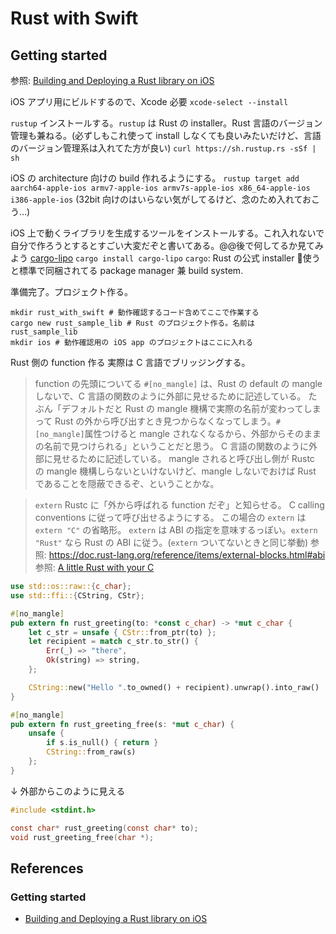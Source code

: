 # Rust with Swift

## Getting started
参照: [Building and Deploying a Rust library on iOS](https://mozilla.github.io/firefox-browser-architecture/experiments/2017-09-06-rust-on-ios.html)

iOS アプリ用にビルドするので、Xcode 必要
`xcode-select --install`

`rustup` インストールする。`rustup` は Rust の installer。Rust 言語のバージョン管理も兼ねる。(必ずしもこれ使って install しなくても良いみたいだけど、言語のバージョン管理系は入れてた方が良い)
`curl https://sh.rustup.rs -sSf | sh`

iOS の architecture 向けの build 作れるようにする。
`rustup target add aarch64-apple-ios armv7-apple-ios armv7s-apple-ios x86_64-apple-ios i386-apple-ios`
(32bit 向けのはいらない気がしてるけど、念のため入れておこう…)

iOS 上で動くライブラリを生成するツールをインストールする。これ入れないで自分で作ろうとするとすごい大変だぞと書いてある。@@後で何してるか見てみよう [cargo-lipo](https://github.com/TimNN/cargo-lipo)
`cargo install cargo-lipo`
`cargo`: Rust の公式 installer 使うと標準で同梱されてる package manager 兼 build system.

準備完了。プロジェクト作る。
```
mkdir rust_with_swift # 動作確認するコード含めてここで作業する
cargo new rust_sample_lib # Rust のプロジェクト作る。名前は rust_sample_lib
mkdir ios # 動作確認用の iOS app のプロジェクトはここに入れる
```

Rust 側の function 作る
実際は C 言語でブリッジングする。
> function の先頭についてる `#[no_mangle]` は、Rust の default の mangle しないで、C 言語の関数のように外部に見せるために記述している。
たぶん「デフォルトだと Rust の mangle 機構で実際の名前が変わってしまって Rust の外から呼び出すとき見つからなくなってしまう。`#[no_mangle]`属性つけると mangle されなくなるから、外部からそのままの名前で見つけられる」ということだと思う。
> C 言語の関数のように外部に見せるために記述している。
mangle されると呼び出し側が Rustc の mangle 機構しらないといけないけど、mangle しないでおけば Rust であることを隠蔽できるぞ、ということかな。

>  `extern`
> Rustc に「外から呼ばれる function だぞ」と知らせる。
> C calling conventions に従って呼び出せるようにする。
この場合の `extern` は `extern "C"` の省略形。
`extern` は ABI の指定を意味するっぽい。`extern "Rust"` なら Rust の ABI に従う。(`extern` ついてないときと同じ挙動)
参照: https://doc.rust-lang.org/reference/items/external-blocks.html#abi
参照: [A little Rust with your C](https://rust-embedded.github.io/book/interoperability/rust-with-c.html)

```rust
use std::os::raw::{c_char};
use std::ffi::{CString, CStr};

#[no_mangle]
pub extern fn rust_greeting(to: *const c_char) -> *mut c_char {
    let c_str = unsafe { CStr::from_ptr(to) };
    let recipient = match c_str.to_str() {
        Err(_) => "there",
        Ok(string) => string,
    };

    CString::new("Hello ".to_owned() + recipient).unwrap().into_raw()
}

#[no_mangle]
pub extern fn rust_greeting_free(s: *mut c_char) {
    unsafe {
        if s.is_null() { return }
        CString::from_raw(s)
    };
}
```
↓ 外部からこのように見える
```c
#include <stdint.h>

const char* rust_greeting(const char* to);
void rust_greeting_free(char *);
```


## References
### Getting started
* [Building and Deploying a Rust library on iOS](https://mozilla.github.io/firefox-browser-architecture/experiments/2017-09-06-rust-on-ios.html)
